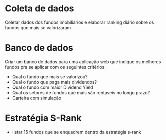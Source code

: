# Coleta de dados

Coletar dados dos fundos imobiliarios e elaborar ranking diário sobre os fundos que mais se valorizaram

# Banco de dados
Criar um banco de dados para uma aplicação web que indique os melhores fundos pra se aplicar com os seguintes critérios:
- Qual o fundo que mais se valorizou?
- Qual o fundo que paga mais dividendos?
- Qual o fundo com maior Dividend Yield
- Qual os setores de fundos que mais são rentaveis no longo prazo?
- Carteira com simulação

# Estratégia S-Rank
- listar 15 fundos que se enquadrem dentro da estratégia s-rank


